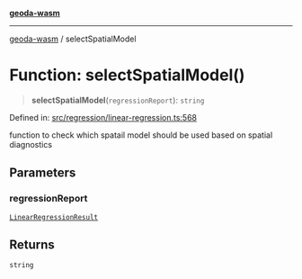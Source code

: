 [**geoda-wasm**](../README.md)

***

[geoda-wasm](../globals.md) / selectSpatialModel

# Function: selectSpatialModel()

> **selectSpatialModel**(`regressionReport`): `string`

Defined in: [src/regression/linear-regression.ts:568](https://github.com/GeoDaCenter/geoda-lib/blob/0ad3977fd23db605b1dc766f99d329a28ef59f68/src/js/src/regression/linear-regression.ts#L568)

function to check which spatail model should be used based on spatial diagnostics

## Parameters

### regressionReport

[`LinearRegressionResult`](../type-aliases/LinearRegressionResult.md)

## Returns

`string`
